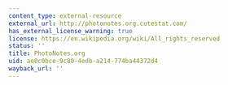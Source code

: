```yaml
---
content_type: external-resource
external_url: http://photonotes.org.cutestat.com/
has_external_license_warning: true
license: https://en.wikipedia.org/wiki/All_rights_reserved
status: ''
title: PhotoNotes.org
uid: ae0c0bce-9c80-4edb-a214-774ba44372d4
wayback_url: ''
---
```

